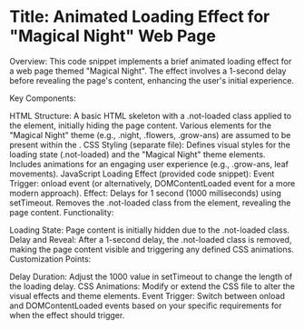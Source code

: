 # Title: Animated Loading Effect for "Magical Night" Web Page

Overview:
This code snippet implements a brief animated loading effect for a web page themed "Magical Night". The effect involves a 1-second delay before revealing the page's content, enhancing the user's initial experience.

Key Components:

HTML Structure:
A basic HTML skeleton with a .not-loaded class applied to the <body> element, initially hiding the page content.
Various elements for the "Magical Night" theme (e.g., .night, .flowers, .grow-ans) are assumed to be present within the <body>.
CSS Styling (separate file):
Defines visual styles for the loading state (.not-loaded) and the "Magical Night" theme elements.
Includes animations for an engaging user experience (e.g., .grow-ans, leaf movements).
JavaScript Loading Effect (provided code snippet):
Event Trigger: onload event (or alternatively, DOMContentLoaded event for a more modern approach).
Effect:
Delays for 1 second (1000 milliseconds) using setTimeout.
Removes the .not-loaded class from the <body> element, revealing the page content.
Functionality:

Loading State: Page content is initially hidden due to the .not-loaded class.
Delay and Reveal: After a 1-second delay, the .not-loaded class is removed, making the page content visible and triggering any defined CSS animations.
Customization Points:

Delay Duration: Adjust the 1000 value in setTimeout to change the length of the loading delay.
CSS Animations: Modify or extend the CSS file to alter the visual effects and theme elements.
Event Trigger: Switch between onload and DOMContentLoaded events based on your specific requirements for when the effect should trigger.

